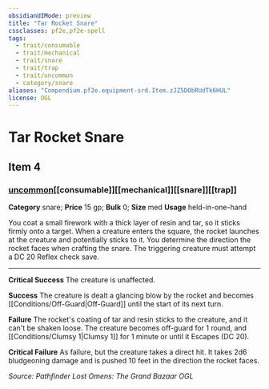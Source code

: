 ```yaml
---
obsidianUIMode: preview
title: "Tar Rocket Snare"
cssclasses: pf2e,pf2e-spell
tags:
  - trait/consumable
  - trait/mechanical
  - trait/snare
  - trait/trap
  - trait/uncommon
  - category/snare
aliases: "Compendium.pf2e.equipment-srd.Item.zJZ5DObRUdTk6HUL"
license: OGL
---
```

# Tar Rocket Snare
## Item 4
### [uncommon](uncommon "Uncommon Rarity Trait")[[consumable]][[mechanical]][[snare]][[trap]]

**Category** snare; 
**Price** 15 gp; 
**Bulk** 0; **Size** med
**Usage** held-in-one-hand

You coat a small firework with a thick layer of resin and tar, so it sticks firmly onto a target. When a creature enters the square, the rocket launches at the creature and potentially sticks to it. You determine the direction the rocket faces when crafting the snare. The triggering creature must attempt a DC 20 Reflex check save.

* * *

**Critical Success** The creature is unaffected.

**Success** The creature is dealt a glancing blow by the rocket and becomes [[Conditions/Off-Guard|Off-Guard]] until the start of its next turn.

**Failure** The rocket's coating of tar and resin sticks to the creature, and it can't be shaken loose. The creature becomes off-guard for 1 round, and [[Conditions/Clumsy 1|Clumsy 1]] for 1 minute or until it Escapes (DC 20).

**Critical Failure** As failure, but the creature takes a direct hit. It takes 2d6 bludgeoning damage and is pushed 10 feet in the direction the rocket faces.

*Source: Pathfinder Lost Omens: The Grand Bazaar*
*OGL*